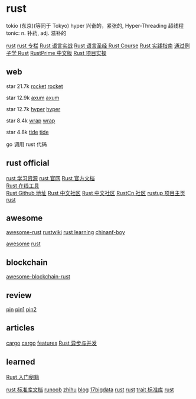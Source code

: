 # rust

tokio (东京)(等同于 Tokyo)
hyper 兴奋的，紧张的, Hyper-Threading 超线程
tonic: n. 补药, adj. 滋补的

[rust](https://kaisery.github.io/trpl-zh-cn/ch13-00-functional-features.html)
[rust 专栏](https://juejin.cn/column/7220324089265438780)
[Rust 语言实战](https://zh.practice.rs/why-exercise.html)
[Rust 语言圣经 Rust Course](https://course.rs/about-book.html)
[Rust 实践指南](https://niqin.com/read/rust-guide/zh-cn/index.html)
[通过例子学 Rust](https://rustwiki.org/zh-CN/rust-by-example/)
[RustPrime 中文版](https://rustcc.gitbooks.io/rustprimer/content/)
[Rust 项目实操](https://www.bilibili.com/video/BV1A24y127iS/)

## web

star 21.7k
[rocket](https://rocket.rs/)
[rocket](https://github.com/SergioBenitez/Rocket)

star 12.9k
[axum](https://juejin.cn/post/7233196954401636410)
[axum](https://github.com/tokio-rs/axum)

star 12.7k
[hyper](https://hyper.rs/)
[hyper](https://github.com/hyperium/hyper)

star 8.4k
[wrap](https://blog.csdn.net/kk3909/article/details/107219815)
[wrap](https://github.com/seanmonstar/warp)

star 4.8k
[tide](https://blog.csdn.net/kk3909/article/details/107202731)
[tide](https://github.com/http-rs/tide)

go 调用 rust 代码

## rust official

[rust 学习资源](https://juejin.cn/post/7194422977872527397)
[rust 官网](https://www.rust-lang.org/)
[Rust 官方文档](https://doc.rust-lang.org/)  
[Rust 在线工具](https://play.rust-lang.org/)  
[Rust Github 地址](https://github.com/rust-lang/rust)
[Rust 中文社区](https://github.com/rustcc)
[Rust 中文社区](https://rustcc.cn/)
[RustCn 社区](https://github.com/rustlang-cn)
[rustup 项目主页](https://github.com/rust-lang-nursery/rustup.rs)
[rust](https://prev.rust-lang.org/zh-CN/documentation.html)

## awesome

[awesome-rust](https://github.com/rust-unofficial/awesome-rust)
[rustwiki](https://rustwiki.org/)
[rust learning](https://github.com/ctjhoa/rust-learning)
[chinanf-boy](https://github.com/chinanf-boy)

[awesome](https://juejin.cn/post/7194422977872527397)
[rust](https://juejin.cn/post/7190293181081059385)

## blockchain

[awesome-blockchain-rust](https://github.com/rust-in-blockchain/awesome-blockchain-rust)

## review

[pin](https://www.zhihu.com/question/512654366)
[pin1](https://zhuanlan.zhihu.com/p/600784379)
[pin2](https://zhuanlan.zhihu.com/p/601775911)

## articles

[cargo](https://course.rs/cargo/intro.html)
[cargo](https://www.bookstack.cn/read/RustPrimer/cargo-detailed-cfg-cargo-detailed-cfg.md)
[features](https://course.rs/cargo/reference/features/intro.html)
[Rust 异步与并发](https://rustmagazine.github.io/rust_magazine_2021/chapter_1/rust_async.html)

## learned

[Rust 入门秘籍](https://rust-book.junmajinlong.com/about.html)

[rust 标准库文档](https://doc.rust-lang.org/stable/std/all.html)
[runoob](https://www.runoob.com/rust/rust-tutorial.html)
[zhihu](https://zhuanlan.zhihu.com/p/357909664)
[blog](https://blog.csdn.net/qq_36393978/category_11863769.html)
[17bigdata](http://www.17bigdata.com/study/programming/rust/rust-index.html)
[rust](https://learnku.com/docs/rust-lang/2018/about-this-book/4591)
[rust](https://juejin.cn/column/7190279240095367223)
[trait 标准库](https://ohmyweekly.github.io/notes/2021-05-19-a-tour-of-rusts-standard-library-traits/#)
[rust](https://blog.csdn.net/mithril_hermit/category_11847760.html)
